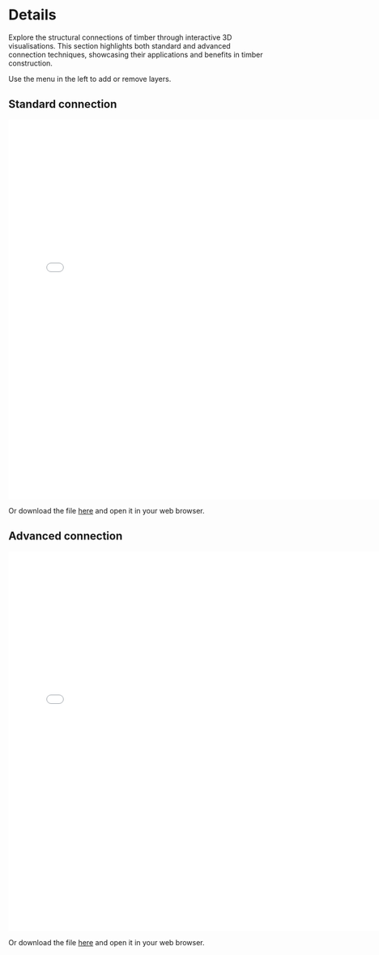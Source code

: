 # Details

Explore the structural connections of timber through interactive 3D visualisations. This section highlights both standard and advanced connection techniques, showcasing their applications and benefits in timber construction.

Use the menu in the left to add or remove layers. 

## Standard connection

<div style="text-align: center;">
    <iframe src="../../_static/Connection_Timber_Standard.html" width="750" height="750" frameborder="0"></iframe>
</div>

Or download the file [here](../../_static/Connection_Timber_Standard.html) and open it in your web browser.

## Advanced connection

<div style="text-align: center;">
    <iframe src="../../_static/Connection_Timber_Advanced.html" width="750" height="750" frameborder="0"></iframe>
</div>

Or download the file [here](../../_static/Connection_Timber_Advanced.html) and open it in your web browser.

